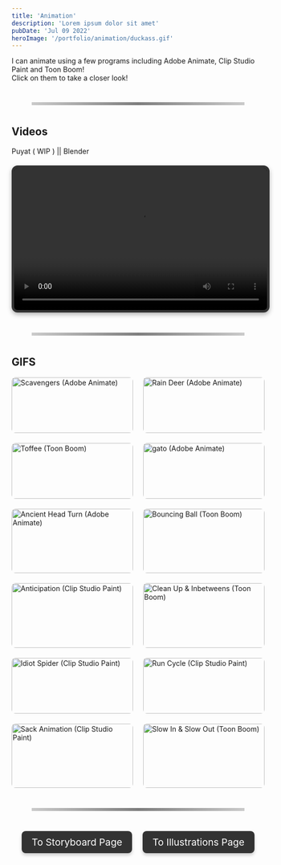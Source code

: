 ```yaml
---
title: 'Animation'
description: 'Lorem ipsum dolor sit amet'
pubDate: 'Jul 09 2022'
heroImage: '/portfolio/animation/duckass.gif'
---
```


I can animate using a few programs including Adobe Animate, Clip Studio Paint and Toon Boom!<br>Click on them to take a closer look!

<hr class="custom-line">

## Videos

Puyat ( WIP ) || Blender
<div class="video-container">
  <video controls>
    <source src="/portfolio/animation/wips.mp4" type="video/mp4">
    Your browser does not support the video tag.
  </video>
</div>

<hr class="custom-line">

## GIFS

<div class="gallery-container">
  <div class="image-container">
    <img
      src="/portfolio/animation/so-much-scavs.gif"
      alt="Scavengers (Adobe Animate)"
      class="clickable-image"
      data-title="Scavengers"
      data-description="Adobe Animate"
    />
    <div class="overlay">
      <h3>Scavengers</h3>
      <p>Adobe Animate</p>
    </div>
  </div>
  
  <div class="image-container">
    <img
      src="/portfolio/animation/pookiedeer.gif"
      alt="Rain Deer (Adobe Animate)"
      class="clickable-image"
      data-title="Rain Deer"
      data-description="Adobe Animate"
    />
    <div class="overlay">
      <h3>Rain Deer</h3>
      <p>Adobe Animate</p>
    </div>
  </div>
  
  <div class="image-container">
    <img
      src="/portfolio/animation/toffee.gif"
      alt="Toffee (Toon Boom)"
      class="clickable-image"
      data-title="Toffee"
      data-description="Toon Boom"
    />
    <div class="overlay">
      <h3>Toffee</h3>
      <p>Toon boom</p>
    </div>
  </div>

  <div class="image-container">
    <img
      src="/portfolio/animation/gato.gif"
      alt="gato (Adobe Animate)"
      class="clickable-image"
      data-title="gato"
      data-description="Adobe Animate"
    />
    <div class="overlay">
      <h3>gato</h3>
      <p>Adobe Animate</p>
    </div>
  </div>
  
  <div class="image-container">
    <img
      src="/portfolio/animation/ancient.gif"
      alt="Ancient Head Turn (Adobe Animate)"
      class="clickable-image"
      data-title="Ancient Head Turn"
      data-description="Adobe Animate"
    />
    <div class="overlay">
      <h3>Ancient Head Turn</h3>
      <p>Adobe Animate</p>
    </div>
  </div>

  <div class="image-container">
    <img
      src="/portfolio/animation/ball.gif"
      alt="Bouncing Ball (Toon Boom)"
      class="clickable-image"
      data-title="Bouncing Ball"
      data-description="Toon Boom"
    />
    <div class="overlay">
      <h3>Bouncing Ball</h3>
      <p>Toon Boom</p>
    </div>
  </div>

  <div class="image-container">
    <img
      src="/portfolio/animation/disney hopefully.gif"
      alt="Anticipation (Clip Studio Paint)"
      class="clickable-image"
      data-title="Anticipation"
      data-description="Clip Studio Paint"
    />
    <div class="overlay">
      <h3>Anticipation</h3>
      <p>Clip Studio Paint</p>
    </div>
  </div>
  
  <div class="image-container">
    <img
      src="/portfolio/animation/duckass.gif"
      alt="Clean Up & Inbetweens (Toon Boom)"
      class="clickable-image"
      data-title="Clean Up & Inbetweens"
      data-description="Toon Boom"
    />
    <div class="overlay">
      <h3>Clean Up & Inbetweens</h3>
      <p>Toon Boom</p>
    </div>
  </div>
  
  <div class="image-container">
    <img
      src="/portfolio/animation/idi.gif"
      alt="Idiot Spider (Clip Studio Paint)"
      class="clickable-image"
      data-title="Idiot Spider"
      data-description="Clip Studio Paint"
    />
    <div class="overlay">
      <h3>Idiot Spider</h3>
      <p>Clip Studio Paint</p>
    </div>
  </div>
  
  <div class="image-container">
    <img
      src="/portfolio/animation/RUNNINGMAN.gif"
      alt="Run Cycle (Clip Studio Paint)"
      class="clickable-image"
      data-title="Anticipation"
      data-description="Clip Studio Paint"
    />
    <div class="overlay">
      <h3>Run Cycle</h3>
      <p>Clip Studio Paint</p>
    </div>
  </div>
  
  <div class="image-container">
    <img
      src="/portfolio/animation/SACK.gif"
      alt="Sack Animation (Clip Studio Paint)"
      class="clickable-image"
      data-title="Anticipation"
      data-description="Clip Studio Paint"
    />
    <div class="overlay">
      <h3>Sack Animation</h3>
      <p>Clip Studio Paint</p>
    </div>
  </div>
  
  <div class="image-container">
    <img
      src="/portfolio/animation/slowinslowout.gif"
      alt="Slow In & Slow Out (Toon Boom)"
      class="clickable-image"
      data-title="Anticipation"
      data-description="Clip Studio Paint"
    />
    <div class="overlay">
      <h3>Slow In & Slow Out</h3>
      <p>Toon Boom</p>
    </div>
  </div>

  <!-- Add other images in the same format -->
</div>

<!-- Modal Structure -->
<div id="image-modal" class="modal">
  <span id="close-modal" class="close">&times;</span>
  <img id="modal-img" class="modal-content" alt="Modal Image" />
  <div class="modal-caption">
    <h2 id="modal-title"></h2>
    <p id="modal-description-text"></p>
  </div>
</div>

<hr class="custom-line">

<div class="button-container">
  <a href="/blog/storyboard" class="button left-button">To Storyboard Page</a>
  <a href="/blog/illustration" class="button right-button">To Illustrations Page</a>
</div>

<style>

/* Video container styling */
.video-container {
  position: relative;
  width: 100%;
  max-width: 100%;
  height: 0;
  padding-bottom: 56.25%; /* 16:9 Aspect Ratio */
  background-color: #000; /* Optional: Adds background color */
  margin: 20px auto;
  border: 5px solid #333; /* Light border around the video */
  border-radius: 12px; /* Rounded corners */
  box-shadow: 0 4px 10px rgba(0, 0, 0, 0.3); /* Soft shadow for depth */
  overflow: hidden; /* Ensures rounded corners aren't cut off */
}

/* Video styling */
.video-container video {
  position: absolute;
  top: 0;
  left: 0;
  width: 100%;
  height: 100%;
  object-fit: cover; /* Ensures the video fills the container */
  pointer-events: auto; /* Allow interaction with the video */
}

/* Prevent downloading the video */
video::-webkit-media-controls-download-button {
  display: none; /* Hides the download button in Chrome */
}

video::-moz-media-controls-download-button {
  display: none; /* Hides the download button in Firefox */
}

/* Optional: Add play button overlay */
.video-container::before {
  content: '\f04b'; /* Unicode for play icon */
  font-family: 'FontAwesome'; /* Use FontAwesome for icon */
  font-size: 50px;
  color: white;
  position: absolute;
  top: 50%;
  left: 50%;
  transform: translate(-50%, -50%);
  pointer-events: none; /* Disable interaction with the overlay */
}

/* Container to position buttons */
.button-container {
  top: 100%; /* Center vertically */
  width: 100%;
  display: flex;
  justify-content: space-between;
  pointer-events: none; /* Disable interference for non-interactive areas */
}

/* General button styles */
.button {
  pointer-events: auto; /* Enable interaction for buttons */
  padding: 10px 20px;
  background: #333;
  color: white;
  text-decoration: none;
  font-size: 1.2rem;
  border-radius: 8px;
  transition: transform 0.3s ease, background-color 0.3s ease;
  box-shadow: 0 4px 6px rgba(0, 0, 0, 0.2);
}

/* Position buttons */
.left-button {
  margin-left: 20px;
}

.right-button {
  margin-right: 20px;
}

/* Hover effect */
.button:hover {
  transform: scale(1.02); /* Grow on hover */
  background-color: #555; /* Change color on hover */
}
/* Custom Line Style */
.custom-line {
  border: 0;
  height: 6px;
  background: linear-gradient(to right, rgba(0, 0, 0, 0.2), rgba(0, 0, 0, 0.5), rgba(0, 0, 0, 0.2));
  margin: 40px;
}

/* Gallery Container for 2-Column Layout */
.gallery-container {
  display: grid;
  grid-template-columns: repeat(2, 1fr);
  gap: 20px;
  justify-items: center;
}

@media (max-width: 768px) {
  .gallery-container {
    grid-template-columns: 1fr;
  }
}

.image-container {
  position: relative;
  width: 100%;
  max-width: 400px;
  overflow: hidden;
  cursor: pointer;
  transition: transform 0.3s ease-out;
}

.image-container img {
  width: 100%;
  height: auto;
  object-fit: cover;
  border-radius: 8px;
}

/* Modal Styling */
.modal {
  display: none;
  position: fixed;
  z-index: 1000;
  left: 0;
  top: 0;
  width: 100%;
  height: 100%;
  overflow: auto;
  background-color: rgba(0, 0, 0, 0.8);
  justify-content: center;
  align-items: center;
  transition: opacity 0.2s ease;
    backdrop-filter: blur(10px); /* Apply blur effect to the background */
  -webkit-backdrop-filter: blur(10px); /* For Safari support */
}

.close {
  position: absolute;
  top: 10px;
  right: 20px;
  color: white;
  font-size: 30px;
  font-weight: bold;
  cursor: pointer;
}

/* Modal Content */
.modal-content {
  max-width: 60%;
  max-height: 60%;
  margin: auto;
  display: block;
  transform: none; /* Removed translateX */
  position: relative; /* Ensures positioning relative to the parent container */
  display: flex; /* Enables flexbox */
  justify-content: center; /* Center horizontally */
  align-items: center; /* Center vertically */
  padding: 10px; /* Optional: adds padding around the content */
}

/* Modal Description */
.modal-caption {
  color: white;
  text-align: center;
  position: absolute;
  bottom: 20px; /* Adjust the distance from the bottom */
  left: 50%; /* Center horizontally */
  transform: translateX(-50%); /* Offset by 50% of its width to perfectly center */
  width: 100%; /* Ensure description stays within the modal's width */
}


/* Responsive Layout for Mobile */
@media (max-width: 768px) {
  /* Ensure modal content and description are centered */
  .modal-content {
    max-width: 90%; /* Ensure it doesn't overflow on mobile */
    max-height: 90%; /* Adjust the max height to fit better on small screens */
    transform: translateX(0); /* Remove horizontal translation */
  }

  .modal-caption {
    width: 100%; /* Ensure the description takes the full width */
    transform: translateY(20px); /* Adjust vertical position */
    margin-top: 20px; /* Adjust spacing between the image and description */
	transform: translateX(-50%);
  }
}

@media (max-width: 480px) {
  .modal-caption h3 {
    font-size: 18px; /* Smaller title size for small screens */
  }

  .modal-caption p {
    font-size: 14px; /* Smaller text for description */
  }
}
</style>

<script>
// Get the modal and image elements
const modal = document.getElementById("image-modal");
const modalImg = document.getElementById("modal-img");
const closeModal = document.getElementById("close-modal");

// Get the modal title and description elements
const modalTitle = document.getElementById("modal-title");
const modalDescriptionText = document.getElementById("modal-description-text");

// Get all images with the class 'clickable-image'
const images = document.querySelectorAll(".clickable-image");

// Loop through each image and add an event listener
images.forEach((img) => {
  img.addEventListener("click", (e) => {
    modal.style.display = "flex"; // Show the modal
    modal.style.opacity = 1; // Fade in the modal
    modalImg.src = e.target.src; // Set the modal image source to the clicked image

    // Get the title and description from the clicked image's data attributes
    modalTitle.textContent = e.target.getAttribute("data-title");
    modalDescriptionText.textContent = e.target.getAttribute("data-description");
  });
});

// Close the modal when clicking the 'X' button
closeModal.addEventListener("click", () => {
  modal.style.opacity = 0; // Fade out the modal
  setTimeout(() => {
    modal.style.display = "none"; // Hide the modal after the fade-out
  }, 500); // Match the fade-out time (0.5s)
});

// Close the modal when clicking anywhere outside the image
window.addEventListener("click", (e) => {
  if (e.target === modal) {
    modal.style.opacity = 0; // Fade out the modal
    setTimeout(() => {
      modal.style.display = "none"; // Hide the modal after the fade-out
    }, 500); // Match the fade-out time (0.5s)
  }
});
</script>
